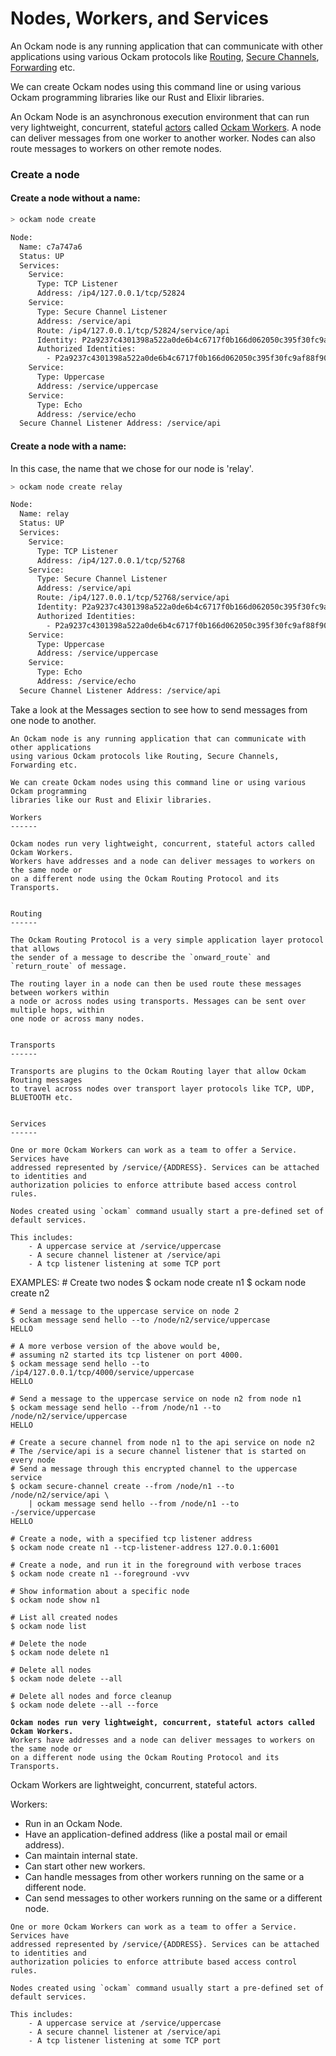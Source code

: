 # Nodes, Workers, and Services

An Ockam node is any running application that can communicate with other applications using various Ockam protocols like [Routing](broken-reference), [Secure Channels](secure-channels.md), [Forwarding](relays-and-portals.md) etc.

We can create Ockam nodes using this command line or using various Ockam programming libraries like our Rust and Elixir libraries.











An Ockam Node is an asynchronous execution environment that can run very lightweight, concurrent, stateful [actors](https://en.wikipedia.org/wiki/Actor\_model) called [Ockam Workers](broken-reference). A node can deliver messages from one worker to another worker. Nodes can also route messages to workers on other remote nodes.

### Create a node

#### Create a node without a name:

```bash
> ockam node create

Node:
  Name: c7a747a6
  Status: UP
  Services:
    Service:
      Type: TCP Listener
      Address: /ip4/127.0.0.1/tcp/52824
    Service:
      Type: Secure Channel Listener
      Address: /service/api
      Route: /ip4/127.0.0.1/tcp/52824/service/api
      Identity: P2a9237c4301398a522a0de6b4c6717f0b166d062050c395f30fc9af88f90ad0b
      Authorized Identities:
        - P2a9237c4301398a522a0de6b4c6717f0b166d062050c395f30fc9af88f90ad0b
    Service:
      Type: Uppercase
      Address: /service/uppercase
    Service:
      Type: Echo
      Address: /service/echo
  Secure Channel Listener Address: /service/api
```

#### Create a node with a name:

In this case, the name that we chose for our node is 'relay'.

```bash
> ockam node create relay

Node:
  Name: relay
  Status: UP
  Services:
    Service:
      Type: TCP Listener
      Address: /ip4/127.0.0.1/tcp/52768
    Service:
      Type: Secure Channel Listener
      Address: /service/api
      Route: /ip4/127.0.0.1/tcp/52768/service/api
      Identity: P2a9237c4301398a522a0de6b4c6717f0b166d062050c395f30fc9af88f90ad0b
      Authorized Identities:
        - P2a9237c4301398a522a0de6b4c6717f0b166d062050c395f30fc9af88f90ad0b
    Service:
      Type: Uppercase
      Address: /service/uppercase
    Service:
      Type: Echo
      Address: /service/echo
  Secure Channel Listener Address: /service/api
```

Take a look at the Messages section to see how to send messages from one node to another.





```
An Ockam node is any running application that can communicate with other applications
using various Ockam protocols like Routing, Secure Channels, Forwarding etc.

We can create Ockam nodes using this command line or using various Ockam programming
libraries like our Rust and Elixir libraries.

Workers
------

Ockam nodes run very lightweight, concurrent, stateful actors called Ockam Workers.
Workers have addresses and a node can deliver messages to workers on the same node or
on a different node using the Ockam Routing Protocol and its Transports.


Routing
------

The Ockam Routing Protocol is a very simple application layer protocol that allows
the sender of a message to describe the `onward_route` and `return_route` of message.

The routing layer in a node can then be used route these messages between workers within
a node or across nodes using transports. Messages can be sent over multiple hops, within
one node or across many nodes.


Transports
------

Transports are plugins to the Ockam Routing layer that allow Ockam Routing messages
to travel across nodes over transport layer protocols like TCP, UDP, BLUETOOTH etc.


Services
------

One or more Ockam Workers can work as a team to offer a Service. Services have
addressed represented by /service/{ADDRESS}. Services can be attached to identities and
authorization policies to enforce attribute based access control rules.

Nodes created using `ockam` command usually start a pre-defined set of default services.

This includes:
    - A uppercase service at /service/uppercase
    - A secure channel listener at /service/api
    - A tcp listener listening at some TCP port
```

EXAMPLES: # Create two nodes $ ockam node create n1 $ ockam node create n2

```
# Send a message to the uppercase service on node 2
$ ockam message send hello --to /node/n2/service/uppercase
HELLO

# A more verbose version of the above would be,
# assuming n2 started its tcp listener on port 4000.
$ ockam message send hello --to /ip4/127.0.0.1/tcp/4000/service/uppercase
HELLO

# Send a message to the uppercase service on node n2 from node n1
$ ockam message send hello --from /node/n1 --to /node/n2/service/uppercase
HELLO

# Create a secure channel from node n1 to the api service on node n2
# The /service/api is a secure channel listener that is started on every node
# Send a message through this encrypted channel to the uppercase service
$ ockam secure-channel create --from /node/n1 --to /node/n2/service/api \
    | ockam message send hello --from /node/n1 --to -/service/uppercase
HELLO

# Create a node, with a specified tcp listener address
$ ockam node create n1 --tcp-listener-address 127.0.0.1:6001

# Create a node, and run it in the foreground with verbose traces
$ ockam node create n1 --foreground -vvv

# Show information about a specific node
$ ockam node show n1

# List all created nodes
$ ockam node list

# Delete the node
$ ockam node delete n1

# Delete all nodes
$ ockam node delete --all

# Delete all nodes and force cleanup
$ ockam node delete --all --force
```



<pre><code><strong>Ockam nodes run very lightweight, concurrent, stateful actors called Ockam Workers.
</strong>Workers have addresses and a node can deliver messages to workers on the same node or
on a different node using the Ockam Routing Protocol and its Transports.</code></pre>

Ockam Workers are lightweight, concurrent, stateful actors.

Workers:

* Run in an Ockam Node.
* Have an application-defined address (like a postal mail or email address).
* Can maintain internal state.
* Can start other new workers.
* Can handle messages from other workers running on the same or a different node.
* Can send messages to other workers running on the same or a different node.

```
One or more Ockam Workers can work as a team to offer a Service. Services have
addressed represented by /service/{ADDRESS}. Services can be attached to identities and
authorization policies to enforce attribute based access control rules.

Nodes created using `ockam` command usually start a pre-defined set of default services.

This includes:
    - A uppercase service at /service/uppercase
    - A secure channel listener at /service/api
    - A tcp listener listening at some TCP port
```
